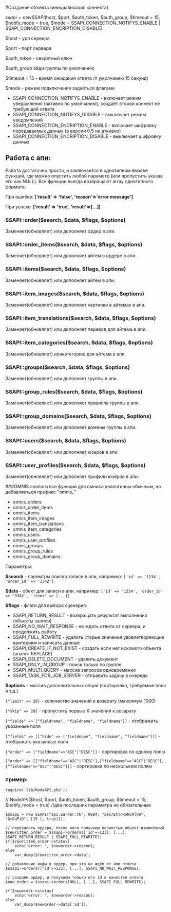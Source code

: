 #Создание объекта (инициализация коннекта)

$ssapi = new SSAPI($host, $port, $auth_token, $auth_group, $timeout = 15, $notify_mode = true, $mode = SSAPI_CONNECTION_NOTIFYS_ENABLE | SSAPI_CONNECTION_ENCRIPTION_DISABLE)

$host - урл сервера

$port - порт сервера

$auth_token - секретный ключ

$auth_group айди группы по умолчанию

$timeout = 15 - время ожидания ответа (п умолчанию 15 секунд)

$mode - режим подключения задаёться флагами
* SSAPI_CONNECTION_NOTIFYS_ENABLE - включает режим уведомления (активно по умолчанию), создаёт второй коннект не требующий ответа
* SSAPI_CONNECTION_NOTIFYS_DISABLE - выключает режим уведомлений
* SSAPI_CONNECTION_ENCRIPTION_ENABLE - включает шифровку передаваемых данных (в версии 0.5 не аткивно)
* SSAPI_CONNECTION_ENCRIPTION_DISABLE - выключает шифровку данных


## Работа с апи:
Работа достаточно проста, и заключается в однотипном вызове функций, где можно опустить любой параметр (или пропустить указав его как NULL).
Все функции всегда возвращают array однотипного формата:

При ошибке: **['result' => 'false', 'reason'=>'error message']**

При успехе: **['result' => 'true', 'result'=>[...]]**


### SSAPI::order($search, $data, $flags, $options)
Заменяет(обновляет) или дополняет ордер в апи.

### SSAPI::order_items($search, $data, $flags, $options)
Заменяет(обновляет) или дополняет айтем в ордере в апи.

### SSAPI::items($search, $data, $flags, $options)
Заменяет(обновляет) или дополняет айтем в апи.

### SSAPI::item_images($search, $data, $flags, $options)
Заменяет(обновляет) или дополняет картинки в айтемах в апи.

### SSAPI::item_translations($search, $data, $flags, $options)
Заменяет(обновляет) или дополняет перевод для айтема в апи.

### SSAPI::item_categories($search, $data, $flags, $options)
Заменяет(обновляет) иликатегорию для айтема в апи.

### SSAPI::groups($search, $data, $flags, $options)
Заменяет(обновляет) или дополняет группы в апи.

### SSAPI::group_rules($search, $data, $flags, $options)
Заменяет(обновляет) или дополняет правилла группы в апи.

### SSAPI::group_domains($search, $data, $flags, $options)
Заменяет(обновляет) или дополняет домены группы в апи.

### SSAPI::users($search, $data, $flags, $options)
Заменяет(обновляет) или дополняет юзеров в апи.

### SSAPI::user_profiles($search, $data, $flags, $options)
Заменяет(обновляет) или дополняет профили юзеров в апи.

###OMNIS аналоги
все функции для омниса аналогичны обычным, но добавляеться префикс "omnis_"
* omnis_orders
* omnis_order_items
* omnis_items
* omnis_item_images
* omnis_item_translations
* omnis_item_categories
* omnis_users
* omnis_user_profiles
* omnis_groups
* omnis_group_rules
* omnis_group_domains

Параметры:

**$search** - паремтры поиска записи в апи, например: `['id' => '1234', 'order_id' => '3342']`

**$data** - обект для записи в апи, например: `['id' => '1234', 'order_id' => '3342', 'items' => [...]]`

**$flags** - флаги для выбора сценария:

* SSAPI_RETURN_RESULT - возвращать результат выполнения (объекты записи)
* SSAPI_NO_WAIT_RESPONSE - не ждать ответа от сервера, и продолжить работу
* SSAPI_FULL_REWRITE - удалить старые значения удовлетворяющие критериям и записать данные
* SSAPI_CREATE_IF_NOT_EXIST - создать если нет искомого объекта (аналог REPLACE)
* SSAPI_DELETE_DOCUMENT - удалить документ
* SSAPI_ONLY_IN_GROUP - поиск только по группе
* SSAPI_MULTI_QUERY - массив запросов одновременно
* SSAPI_TASK_FOR_JOB_SERVER - отправить задачу в очередь

**$options** - массив дополнительных опций (сортировка, требуемые поля и т.д.)

`["limit" => 20]` - количество значений к возврату (максимум 1000)

`["skip" => 20]` - пропустить первые Х значений к возврату

`["fields" => ["fieldname", "fieldname", "fieldname"]]` - отображать указанные поля

`["fields" => [["hide" => ["fieldname", "fieldname", "fieldname"]]]` - отображать указанные поля

`["order" => ["fieldname"=>"ASC"|"DESC"]]` - сортировка по одному полю

`["order" => [["fieldname"=>"ASC"|"DESC"],["fieldname"=>"ASC"|"DESC"],["fieldname"=>"ASC"|"DESC"]]]` - сортировка по нескольким полям


### пример:

    require('lib/NodeAPI.php');

//  NodeAPI($host, $port, $auth_token, $auth_group, $timeout = 15, $notify_mode = true)
//два последних параметра не обязательные

    $ssapi = new SSAPI("api.warder.tk", 9984, "SeCrEtToKeNvAlUe", "GrOuPiD", [15 [, true]]);

    // перезапись ордера, после чего получаем полностью объект изминённый
    $rewritten_order = $ssapi->orders(['id'=>123], [...], SSAPI_RETURN_RESULT | SSAPI_FULL_REWRITE);
    if($rewritten_order->status)
        echo('error: ', $neworder->reason);
    else
        var_dump($rewritten_order->data);

    // добавление инфы в ордер, при это не ждём от апи ответа
    $ssapi->orders(['id'=>123], [...], SSAPI_NO_WAIT_RESPONSE);

    // создаём ордер, и получаем только его id в качестве ответа
    $new_order = $ssapi->orders(NULL, [...], SSAPI_FULL_REWRITE);

    if($neworder->status)
        echo('error: ', $neworder->reason);
    else
        var_dump($neworder->data['id']);